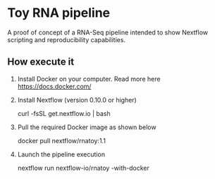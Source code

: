 Toy RNA pipeline 
=================

A proof of concept of a RNA-Seq pipeline intended to show Nextflow
scripting and reproducibility capabilities.


How execute it
----------------

1) Install Docker on your computer. Read more here https://docs.docker.com/

2) Install Nextflow (version 0.10.0 or higher)

    curl -fsSL get.nextflow.io | bash

3) Pull the required Docker image as shown below 

    docker pull nextflow/rnatoy:1.1


4) Launch the pipeline execution 

    nextflow run nextflow-io/rnatoy -with-docker 
    
    
    

   
